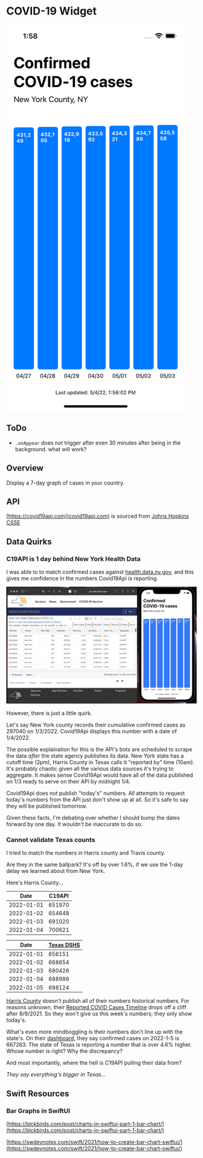 # COVID-19 Widget

![The COVID-19 Widget displays 7 days worth of case counts in New York County](/readme_images/c19widget_nyc.png)

## ToDo

- `.onAppear` does not trigger after even 30 minutes after being in the background. what will work?


## Overview

Display a 7-day graph of cases in your country.

## API

[https://covid19api.com](covid19api.com) is sourced from [Johns Hopkins CSSE](https://github.com/CSSEGISandData/COVID-19) 

## Data Quirks

### C19API is 1 day behind New York Health Data

I was able to to match confirmed cases against [health.data.ny.gov](https://health.data.ny.gov/Health/New-York-State-Statewide-COVID-19-Testing/xdss-u53e/data), and this gives me confidence in the numbers Covid19Api is reporting.

![The COVID-19 Widget displays 7 days worth of case counts in New York County](/readme_images/c19widget_nyc_check.png)

However, there is just a little quirk.

Let's say New York county records their cumulative confirmed cases as 297040 on 1/3/2022. Covid19Api displays this number with a date of 1/4/2022.

The possible explaination for this is the API's bots are scheduled to scrape the data *after* the state agency publishes its data. New York state has a cutoff time (2pm), Harris County in Texas calls it "reported by" time (10am). It's probably chaotic given all the various data sources it's trying to aggregate. It makes sense Covid19Api would have all of the data published on 1/3 ready to serve on their API by midnight 1/4.

Covid19Api does not publish "today's" numbers. All attempts to request today's numbers from the API just don't show up at all. So it's safe to say they will be published tomorrow.

Given these facts, I'm debating over whether I should bump the dates forward by one day. It wouldn't be inaccurate to do so. 

### Cannot validate Texas counts

I tried to match the numbers in Harris county and Travis county.

Are they in the same ballpark? It's off by over 1.6%, if we use the 1-day delay we learned about from New York.

Here's Harris County...

| Date | C19API | 
| ------------- | ------------- |
| 2022-01-01  | 651970 |
| 2022-01-02  | 654648 |
| 2022-01-03  | 691020 |
| 2022-01-04  | 700621 |


| Date | [Texas DSHS](https://dshs.texas.gov/coronavirus/TexasCOVID19DailyCountyCaseCountData.xlsx) |
| ------------- | ------------- |
| 2022-01-01  | 656151  |
| 2022-01-02  | 668654  |
| 2022-01-03  | 680426  |
| 2022-01-04  | 688986  |
| 2022-01-05  | 698124 |

[Harris County](https://covid-harriscounty.hub.arcgis.com/pages/cumulative-data) doesn't publish all of their numbers historical numbers. For reasons unknown, their [Reported COVID Cases Timeline](https://covid-harriscounty.hub.arcgis.com/datasets/40256f837cd344d787b0414255b4f529_0/explore) drops off a cliff after 8/9/2021. So they won't give us this week's numbers; they only show today's.

What's even more mindboggling is their numbers don't line up with the state's. On their [dashboard](https://covid-harriscounty.hub.arcgis.com/pages/cumulative-data), they say confirmed cases on 2022-1-5 is 667263. The state of Texas is reporting a number that is over 4.6% higher. Whose number is right? Why the discrepancy?

And most importantly, where the hell is C19API pulling their data from?

*They say everything's bigger in Texas...*

## Swift Resources

### Bar Graphs in SwiftUI

[https://blckbirds.com/post/charts-in-swiftui-part-1-bar-chart/](https://blckbirds.com/post/charts-in-swiftui-part-1-bar-chart/)

[https://swdevnotes.com/swift/2021/how-to-create-bar-chart-swiftui/](https://swdevnotes.com/swift/2021/how-to-create-bar-chart-swiftui/)


